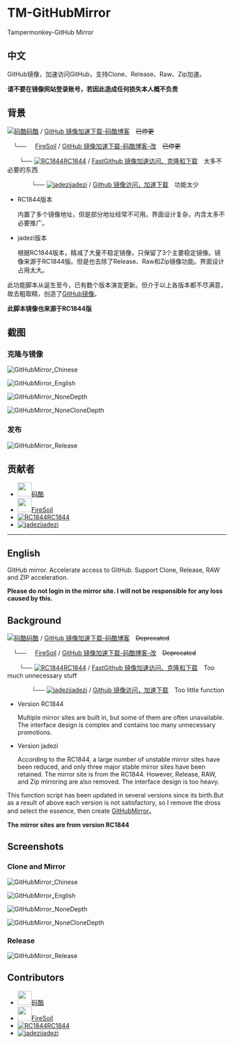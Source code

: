 # TM-GitHubMirror
Tampermonkey-GitHub Mirror

## 中文

GitHub镜像，加速访问GitHub，支持Clone、Release、Raw、Zip加速。

**请不要在镜像网站登录账号，若因此造成任何损失本人概不负责**

## 背景

[![码酷](https://greasyfork.org/packs/media/images/blacklogo16-5421a97c75656cecbe2befcec0778a96.png)码酷](https://greasyfork.org/zh-CN/users/305098) / [GitHub 镜像加速下载-码酷博客](https://greasyfork.org/zh-CN/scripts/383577)&emsp;~~已停更~~

&emsp;└── [<img src="https://avatars.githubusercontent.com/u/12509091?s=16&v=4" width="16px" height="16px"/>FireSoil](https://github.com/FireSoil) / [GitHub 镜像加速下载-码酷博客-改](https://greasyfork.org/zh-CN/scripts/391911)&emsp;~~已停更~~

&emsp;&emsp;└── [![RC1844](https://avatars.githubusercontent.com/u/14369275?s=16&v=4)RC1844](https://github.com/RC1844) / [FastGithub 镜像加速访问、克隆和下载](https://github.com/RC1844/FastGithub)&emsp;太多不必要的东西

&emsp;&emsp;&emsp;&emsp;└── [![jadezi](https://avatars.githubusercontent.com/u/46995667?s=16&v=4)jadezi](https://github.com/jadezi) / [Github 镜像访问，加速下载](https://github.com/jadezi/github-accelerator)&emsp;功能太少

- RC1844版本

  内置了多个镜像地址，但是部分地址经常不可用。界面设计复杂，内含太多不必要推广。
- jadezi版本

  根据RC1844版本，精减了大量不稳定镜像，只保留了3个主要稳定镜像。镜像来源于RC1844版。但是也去除了Release、Raw和Zip镜像功能。界面设计占用太大。

此功能脚本从诞生至今，已有数个版本演变更新。但介于以上各版本都不尽满意，故去粗取精，创造了[GitHub镜像](https://github.com/HaleShaw/TM-GitHubMirror)。

**此脚本镜像也来源于RC1844版**

## 截图

### 克隆与镜像

![GitHubMirror_Chinese](https://raw.githubusercontent.com/HaleShaw/TM-GitHubMirror/master/Screenshots/GitHubMirror_Chinese.png)

![GitHubMirror_English](https://raw.githubusercontent.com/HaleShaw/TM-GitHubMirror/master/Screenshots/GitHubMirror_English.png)

![GitHubMirror_NoneDepth](https://raw.githubusercontent.com/HaleShaw/TM-GitHubMirror/master/Screenshots/GitHubMirror_NoneDepth.png)

![GitHubMirror_NoneCloneDepth](https://raw.githubusercontent.com/HaleShaw/TM-GitHubMirror/master/Screenshots/GitHubMirror_NoneCloneDepth.png)

### 发布

![GitHubMirror_Release](https://raw.githubusercontent.com/HaleShaw/TM-GitHubMirror/master/Screenshots/GitHubMirror_Release.png)

## 贡献者

- [<img src="https://greasyfork.org/packs/media/images/blacklogo16-5421a97c75656cecbe2befcec0778a96.png" width="32px" height="32px"/>码酷](https://greasyfork.org/zh-CN/scripts/383577)
- [<img src="https://avatars.githubusercontent.com/u/12509091?s=16&v=4" width="32px" height="32px"/>FireSoil](https://github.com/FireSoil)
- [![RC1844](https://avatars.githubusercontent.com/u/14369275?s=32&v=4)RC1844](https://github.com/RC1844)
- [![jadezi](https://avatars.githubusercontent.com/u/46995667?s=32&v=4)jadezi](https://github.com/jadezi)

---

## English

GitHub mirror. Accelerate access to GitHub. Support Clone, Release, RAW and ZIP acceleration.

**Please do not login in the mirror site. I will not be responsible for any loss caused by this.**

## Background

[![码酷](https://greasyfork.org/packs/media/images/blacklogo16-5421a97c75656cecbe2befcec0778a96.png)码酷](https://greasyfork.org/zh-CN/users/305098) / [GitHub 镜像加速下载-码酷博客](https://greasyfork.org/zh-CN/scripts/383577)&emsp;~~Deprecated~~

&emsp;└── [<img src="https://avatars.githubusercontent.com/u/12509091?s=16&v=4" width="16px" height="16px"/>FireSoil](https://github.com/FireSoil) / [GitHub 镜像加速下载-码酷博客-改](https://greasyfork.org/zh-CN/scripts/391911)&emsp;~~Deprecated~~

&emsp;&emsp;└── [![RC1844](https://avatars.githubusercontent.com/u/14369275?s=16&v=4)RC1844](https://github.com/RC1844) / [FastGithub 镜像加速访问、克隆和下载](https://github.com/RC1844/FastGithub)&emsp;Too much unnecessary stuff

&emsp;&emsp;&emsp;&emsp;└── [![jadezi](https://avatars.githubusercontent.com/u/46995667?s=16&v=4)jadezi](https://github.com/jadezi) / [Github 镜像访问，加速下载](https://github.com/jadezi/github-accelerator)&emsp;Too little function

- Version RC1844

  Multiple mirror sites are built in, but some of them are often unavailable. The interface design is complex and contains too many unnecessary promotions.
- Version jadezi

  According to the RC1844, a large number of unstable mirror sites have been reduced, and only three major stable mirror sites have been retained. The mirror site is from the RC1844. However, Release, RAW, and Zip mirroring are also removed. The interface design is too heavy.

This function script has been updated in several versions since its birth.But as a result of above each version is not satisfactory, so I remove the dross and select the essence, then create [GitHubMirror](https://github.com/HaleShaw/TM-GitHubMirror)。

**The mirror sites are from version RC1844**

## Screenshots

### Clone and Mirror

![GitHubMirror_Chinese](https://raw.githubusercontent.com/HaleShaw/TM-GitHubMirror/master/Screenshots/GitHubMirror_Chinese.png)

![GitHubMirror_English](https://raw.githubusercontent.com/HaleShaw/TM-GitHubMirror/master/Screenshots/GitHubMirror_English.png)

![GitHubMirror_NoneDepth](https://raw.githubusercontent.com/HaleShaw/TM-GitHubMirror/master/Screenshots/GitHubMirror_NoneDepth.png)

![GitHubMirror_NoneCloneDepth](https://raw.githubusercontent.com/HaleShaw/TM-GitHubMirror/master/Screenshots/GitHubMirror_NoneCloneDepth.png)

### Release

![GitHubMirror_Release](https://raw.githubusercontent.com/HaleShaw/TM-GitHubMirror/master/Screenshots/GitHubMirror_Release.png)

## Contributors

- [<img src="https://greasyfork.org/packs/media/images/blacklogo16-5421a97c75656cecbe2befcec0778a96.png" width="32px" height="32px"/>码酷](https://greasyfork.org/zh-CN/scripts/383577)
- [<img src="https://avatars.githubusercontent.com/u/12509091?s=16&v=4" width="32px" height="32px"/>FireSoil](https://github.com/FireSoil)
- [![RC1844](https://avatars.githubusercontent.com/u/14369275?s=32&v=4)RC1844](https://github.com/RC1844)
- [![jadezi](https://avatars.githubusercontent.com/u/46995667?s=32&v=4)jadezi](https://github.com/jadezi)
